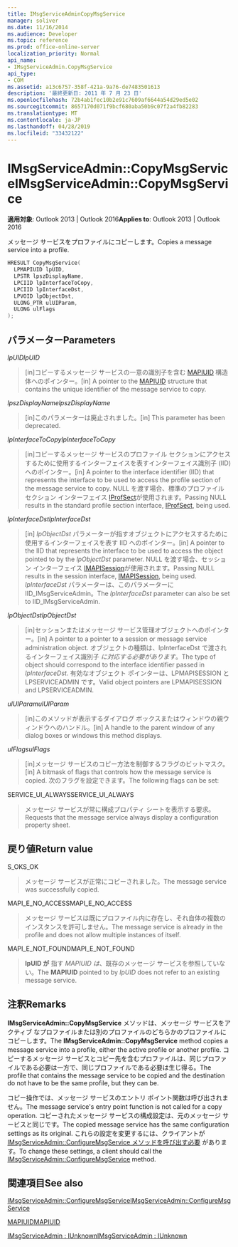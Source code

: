 ```yaml
---
title: IMsgServiceAdminCopyMsgService
manager: soliver
ms.date: 11/16/2014
ms.audience: Developer
ms.topic: reference
ms.prod: office-online-server
localization_priority: Normal
api_name:
- IMsgServiceAdmin.CopyMsgService
api_type:
- COM
ms.assetid: a13c6757-358f-421a-9a76-de7483501613
description: '最終更新日: 2011 年 7 月 23 日'
ms.openlocfilehash: 72b4ab1fec10b2e91c7609af6644a54d29ed5e02
ms.sourcegitcommit: 8657170d071f9bcf680aba50b9c07f2a4fb82283
ms.translationtype: MT
ms.contentlocale: ja-JP
ms.lasthandoff: 04/28/2019
ms.locfileid: "33432122"
---
```

# <a name="imsgserviceadmincopymsgservice"></a><span data-ttu-id="a2b35-103">IMsgServiceAdmin::CopyMsgService</span><span class="sxs-lookup"><span data-stu-id="a2b35-103">IMsgServiceAdmin::CopyMsgService</span></span>

  
  
<span data-ttu-id="a2b35-104">**適用対象**: Outlook 2013 | Outlook 2016</span><span class="sxs-lookup"><span data-stu-id="a2b35-104">**Applies to**: Outlook 2013 | Outlook 2016</span></span> 
  
<span data-ttu-id="a2b35-105">メッセージ サービスをプロファイルにコピーします。</span><span class="sxs-lookup"><span data-stu-id="a2b35-105">Copies a message service into a profile.</span></span> 
  
```cpp
HRESULT CopyMsgService(
  LPMAPIUID lpUID,
  LPSTR lpszDisplayName,
  LPCIID lpInterfaceToCopy,
  LPCIID lpInterfaceDst,
  LPVOID lpObjectDst,
  ULONG_PTR ulUIParam,
  ULONG ulFlags
);
```

## <a name="parameters"></a><span data-ttu-id="a2b35-106">パラメーター</span><span class="sxs-lookup"><span data-stu-id="a2b35-106">Parameters</span></span>

 <span data-ttu-id="a2b35-107">_lpUID_</span><span class="sxs-lookup"><span data-stu-id="a2b35-107">_lpUID_</span></span>
  
> <span data-ttu-id="a2b35-108">[in]コピーするメッセージ サービスの一意の識別子を含む [MAPIUID](mapiuid.md) 構造体へのポインター。</span><span class="sxs-lookup"><span data-stu-id="a2b35-108">[in] A pointer to the [MAPIUID](mapiuid.md) structure that contains the unique identifier of the message service to copy.</span></span> 
    
 <span data-ttu-id="a2b35-109">_lpszDisplayName_</span><span class="sxs-lookup"><span data-stu-id="a2b35-109">_lpszDisplayName_</span></span>
  
> <span data-ttu-id="a2b35-110">[in]このパラメーターは廃止されました。</span><span class="sxs-lookup"><span data-stu-id="a2b35-110">[in] This parameter has been deprecated.</span></span> 
    
 <span data-ttu-id="a2b35-111">_lpInterfaceToCopy_</span><span class="sxs-lookup"><span data-stu-id="a2b35-111">_lpInterfaceToCopy_</span></span>
  
> <span data-ttu-id="a2b35-112">[in]コピーするメッセージ サービスのプロファイル セクションにアクセスするために使用するインターフェイスを表すインターフェイス識別子 (IID) へのポインター。</span><span class="sxs-lookup"><span data-stu-id="a2b35-112">[in] A pointer to the interface identifier (IID) that represents the interface to be used to access the profile section of the message service to copy.</span></span> <span data-ttu-id="a2b35-113">NULL を渡す場合、標準のプロファイル セクション インターフェイス [IProfSect](iprofsectimapiprop.md)が使用されます。</span><span class="sxs-lookup"><span data-stu-id="a2b35-113">Passing NULL results in the standard profile section interface, [IProfSect](iprofsectimapiprop.md), being used.</span></span>
    
 <span data-ttu-id="a2b35-114">_lpInterfaceDst_</span><span class="sxs-lookup"><span data-stu-id="a2b35-114">_lpInterfaceDst_</span></span>
  
> <span data-ttu-id="a2b35-115">[in]  _lpObjectDst_ パラメーターが指すオブジェクトにアクセスするために使用するインターフェイスを表す IID へのポインター。</span><span class="sxs-lookup"><span data-stu-id="a2b35-115">[in] A pointer to the IID that represents the interface to be used to access the object pointed to by the  _lpObjectDst_ parameter.</span></span> <span data-ttu-id="a2b35-116">NULL を渡す場合、セッション インターフェイス [IMAPISession](imapisessioniunknown.md)が使用されます。</span><span class="sxs-lookup"><span data-stu-id="a2b35-116">Passing NULL results in the session interface, [IMAPISession](imapisessioniunknown.md), being used.</span></span> <span data-ttu-id="a2b35-117">_lpInterfaceDst_ パラメーターは、このパラメーターにIID_IMsgServiceAdmin。</span><span class="sxs-lookup"><span data-stu-id="a2b35-117">The  _lpInterfaceDst_ parameter can also be set to IID_IMsgServiceAdmin.</span></span> 
    
 <span data-ttu-id="a2b35-118">_lpObjectDst_</span><span class="sxs-lookup"><span data-stu-id="a2b35-118">_lpObjectDst_</span></span>
  
> <span data-ttu-id="a2b35-119">[in]セッションまたはメッセージ サービス管理オブジェクトへのポインター。</span><span class="sxs-lookup"><span data-stu-id="a2b35-119">[in] A pointer to a pointer to a session or message service administration object.</span></span> <span data-ttu-id="a2b35-120">オブジェクトの種類は、lpInterfaceDst で渡されるインターフェイス識別子  _に対応する必要があります_。</span><span class="sxs-lookup"><span data-stu-id="a2b35-120">The type of object should correspond to the interface identifier passed in  _lpInterfaceDst_.</span></span> <span data-ttu-id="a2b35-121">有効なオブジェクト ポインターは、LPMAPISESSION と LPSERVICEADMIN です。</span><span class="sxs-lookup"><span data-stu-id="a2b35-121">Valid object pointers are LPMAPISESSION and LPSERVICEADMIN.</span></span>
    
 <span data-ttu-id="a2b35-122">_ulUIParam_</span><span class="sxs-lookup"><span data-stu-id="a2b35-122">_ulUIParam_</span></span>
  
> <span data-ttu-id="a2b35-123">[in]このメソッドが表示するダイアログ ボックスまたはウィンドウの親ウィンドウへのハンドル。</span><span class="sxs-lookup"><span data-stu-id="a2b35-123">[in] A handle to the parent window of any dialog boxes or windows this method displays.</span></span>
    
 <span data-ttu-id="a2b35-124">_ulFlags_</span><span class="sxs-lookup"><span data-stu-id="a2b35-124">_ulFlags_</span></span>
  
> <span data-ttu-id="a2b35-125">[in]メッセージ サービスのコピー方法を制御するフラグのビットマスク。</span><span class="sxs-lookup"><span data-stu-id="a2b35-125">[in] A bitmask of flags that controls how the message service is copied.</span></span> <span data-ttu-id="a2b35-126">次のフラグを設定できます。</span><span class="sxs-lookup"><span data-stu-id="a2b35-126">The following flags can be set:</span></span>
    
<span data-ttu-id="a2b35-127">SERVICE_UI_ALWAYS</span><span class="sxs-lookup"><span data-stu-id="a2b35-127">SERVICE_UI_ALWAYS</span></span> 
  
> <span data-ttu-id="a2b35-128">メッセージ サービスが常に構成プロパティ シートを表示する要求。</span><span class="sxs-lookup"><span data-stu-id="a2b35-128">Requests that the message service always display a configuration property sheet.</span></span>
    
## <a name="return-value"></a><span data-ttu-id="a2b35-129">戻り値</span><span class="sxs-lookup"><span data-stu-id="a2b35-129">Return value</span></span>

<span data-ttu-id="a2b35-130">S_OK</span><span class="sxs-lookup"><span data-stu-id="a2b35-130">S_OK</span></span> 
  
> <span data-ttu-id="a2b35-131">メッセージ サービスが正常にコピーされました。</span><span class="sxs-lookup"><span data-stu-id="a2b35-131">The message service was successfully copied.</span></span>
    
<span data-ttu-id="a2b35-132">MAPI_E_NO_ACCESS</span><span class="sxs-lookup"><span data-stu-id="a2b35-132">MAPI_E_NO_ACCESS</span></span> 
  
> <span data-ttu-id="a2b35-133">メッセージ サービスは既にプロファイル内に存在し、それ自体の複数のインスタンスを許可しません。</span><span class="sxs-lookup"><span data-stu-id="a2b35-133">The message service is already in the profile and does not allow multiple instances of itself.</span></span>
    
<span data-ttu-id="a2b35-134">MAPI_E_NOT_FOUND</span><span class="sxs-lookup"><span data-stu-id="a2b35-134">MAPI_E_NOT_FOUND</span></span> 
  
> <span data-ttu-id="a2b35-135">**lpUID が** 指す _MAPIUID は_、既存のメッセージ サービスを参照していない。</span><span class="sxs-lookup"><span data-stu-id="a2b35-135">The **MAPIUID** pointed to by  _lpUID_ does not refer to an existing message service.</span></span> 
    
## <a name="remarks"></a><span data-ttu-id="a2b35-136">注釈</span><span class="sxs-lookup"><span data-stu-id="a2b35-136">Remarks</span></span>

<span data-ttu-id="a2b35-137">**IMsgServiceAdmin::CopyMsgService** メソッドは、メッセージ サービスをアクティブ なプロファイルまたは別のプロファイルのどちらかのプロファイルにコピーします。</span><span class="sxs-lookup"><span data-stu-id="a2b35-137">The **IMsgServiceAdmin::CopyMsgService** method copies a message service into a profile, either the active profile or another profile.</span></span> <span data-ttu-id="a2b35-138">コピーするメッセージ サービスとコピー先を含むプロファイルは、同じプロファイルである必要は一方で、同じプロファイルである必要は生じ得る。</span><span class="sxs-lookup"><span data-stu-id="a2b35-138">The profile that contains the message service to be copied and the destination do not have to be the same profile, but they can be.</span></span> 
  
<span data-ttu-id="a2b35-139">コピー操作では、メッセージ サービスのエントリ ポイント関数は呼び出されません。</span><span class="sxs-lookup"><span data-stu-id="a2b35-139">The message service's entry point function is not called for a copy operation.</span></span> <span data-ttu-id="a2b35-140">コピーされたメッセージ サービスの構成設定は、元のメッセージ サービスと同じです。</span><span class="sxs-lookup"><span data-stu-id="a2b35-140">The copied message service has the same configuration settings as its original.</span></span> <span data-ttu-id="a2b35-141">これらの設定を変更するには、クライアントが [IMsgServiceAdmin::ConfigureMsgService メソッドを呼び出す必要](imsgserviceadmin-configuremsgservice.md) があります。</span><span class="sxs-lookup"><span data-stu-id="a2b35-141">To change these settings, a client should call the [IMsgServiceAdmin::ConfigureMsgService](imsgserviceadmin-configuremsgservice.md) method.</span></span> 
  
## <a name="see-also"></a><span data-ttu-id="a2b35-142">関連項目</span><span class="sxs-lookup"><span data-stu-id="a2b35-142">See also</span></span>



[<span data-ttu-id="a2b35-143">IMsgServiceAdmin::ConfigureMsgService</span><span class="sxs-lookup"><span data-stu-id="a2b35-143">IMsgServiceAdmin::ConfigureMsgService</span></span>](imsgserviceadmin-configuremsgservice.md)
  
[<span data-ttu-id="a2b35-144">MAPIUID</span><span class="sxs-lookup"><span data-stu-id="a2b35-144">MAPIUID</span></span>](mapiuid.md)
  
[<span data-ttu-id="a2b35-145">IMsgServiceAdmin : IUnknown</span><span class="sxs-lookup"><span data-stu-id="a2b35-145">IMsgServiceAdmin : IUnknown</span></span>](imsgserviceadminiunknown.md)

